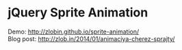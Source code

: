 jQuery Sprite Animation
================

Demo: http://zlobin.github.io/sprite-animation/<br>
Blog post: http://zlob.in/2014/01/animaciya-cherez-sprajty/
